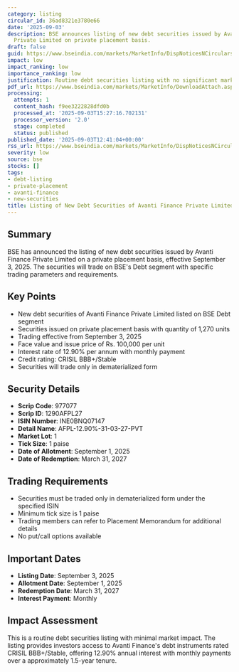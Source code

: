 ```yaml
---
category: listing
circular_id: 36ad8321e3780e66
date: '2025-09-03'
description: BSE announces listing of new debt securities issued by Avanti Finance
  Private Limited on private placement basis.
draft: false
guid: https://www.bseindia.com/markets/MarketInfo/DispNoticesNCirculars.aspx?Noticeid={50CE9447-4FD9-4039-A67C-FB0B4C08115D}&noticeno=20250903-27&dt=09/03/2025&icount=27&totcount=49&flag=0
impact: low
impact_ranking: low
importance_ranking: low
justification: Routine debt securities listing with no significant market impact
pdf_url: https://www.bseindia.com/markets/MarketInfo/DownloadAttach.aspx?id=20250903-27&attachedId=
processing:
  attempts: 1
  content_hash: f9ee3222828dfd0b
  processed_at: '2025-09-03T15:27:16.702131'
  processor_version: '2.0'
  stage: completed
  status: published
published_date: '2025-09-03T12:41:04+00:00'
rss_url: https://www.bseindia.com/markets/MarketInfo/DispNoticesNCirculars.aspx?Noticeid={50CE9447-4FD9-4039-A67C-FB0B4C08115D}&noticeno=20250903-27&dt=09/03/2025&icount=27&totcount=49&flag=0
severity: low
source: bse
stocks: []
tags:
- debt-listing
- private-placement
- avanti-finance
- new-securities
title: Listing of New Debt Securities of Avanti Finance Private Limited
---
```


## Summary

BSE has announced the listing of new debt securities issued by Avanti Finance Private Limited on a private placement basis, effective September 3, 2025. The securities will trade on BSE's Debt segment with specific trading parameters and requirements.

## Key Points

- New debt securities of Avanti Finance Private Limited listed on BSE Debt segment
- Securities issued on private placement basis with quantity of 1,270 units
- Trading effective from September 3, 2025
- Face value and issue price of Rs. 100,000 per unit
- Interest rate of 12.90% per annum with monthly payment
- Credit rating: CRISIL BBB+/Stable
- Securities will trade only in dematerialized form

## Security Details

- **Scrip Code**: 977077
- **Scrip ID**: 1290AFPL27
- **ISIN Number**: INE0BNQ07147
- **Detail Name**: AFPL-12.90%-31-03-27-PVT
- **Market Lot**: 1
- **Tick Size**: 1 paise
- **Date of Allotment**: September 1, 2025
- **Date of Redemption**: March 31, 2027

## Trading Requirements

- Securities must be traded only in dematerialized form under the specified ISIN
- Minimum tick size is 1 paise
- Trading members can refer to Placement Memorandum for additional details
- No put/call options available

## Important Dates

- **Listing Date**: September 3, 2025
- **Allotment Date**: September 1, 2025
- **Redemption Date**: March 31, 2027
- **Interest Payment**: Monthly

## Impact Assessment

This is a routine debt securities listing with minimal market impact. The listing provides investors access to Avanti Finance's debt instruments rated CRISIL BBB+/Stable, offering 12.90% annual interest with monthly payments over a approximately 1.5-year tenure.